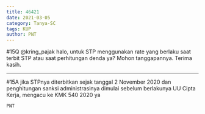 ```yaml
---
title: 46421
date: 2021-03-05
category: Tanya-SC
tags: KUP
author: PNT
---
```


#15Q @kring_pajak halo, untuk STP menggunakan rate yang berlaku saat terbit STP atau saat perhitungan denda ya? Mohon tanggapannya. Terima kasih.

---

#15A jika STPnya diterbitkan sejak tanggal 2 November 2020 dan penghitungan sanksi administrasinya dimulai sebelum berlakunya UU Cipta Kerja, mengacu ke KMK 540 2020 ya

`PNT`
